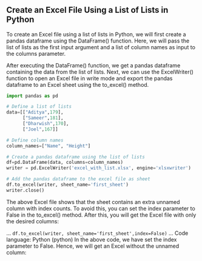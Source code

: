 # **[](https://python.land/data-processing/process-excel-data-in-python-and-pandas#:~:text=Note%20that%20the%20append%20mode,to%20an%20empty%20Excel%20file.)**

## Create an Excel File Using a List of Lists in Python

To create an Excel file using a list of lists in Python, we will first create a pandas dataframe using the DataFrame() function. Here, we will pass the list of lists as the first input argument and a list of column names as input to the columns parameter.

After executing the DataFrame() function, we get a pandas dataframe containing the data from the list of lists.  Next, we can use the ExcelWriter() function to open an Excel file in write mode and export the pandas dataframe to an Excel sheet using the to_excel() method.

```python
import pandas as pd

# Define a list of lists
data=[["Aditya",179],
      ["Sameer",181],
      ["Dharwish",170],
      ["Joel",167]]

# Define column names
column_names=["Name", "Height"]

# Create a pandas dataframe using the list of lists
df=pd.DataFrame(data, columns=column_names)
writer = pd.ExcelWriter('excel_with_list.xlsx', engine='xlsxwriter')

# Add the pandas dataframe to the excel file as sheet
df.to_excel(writer, sheet_name='first_sheet')
writer.close()
```

The above Excel file shows that the sheet contains an extra unnamed column with index counts. To avoid this, you can set the index parameter to False in the to_excel() method. After this, you will get the Excel file with only the desired columns:

...
`df.to_excel(writer, sheet_name='first_sheet',index=False)`
...
Code language: Python (python)
In the above code, we have set the index parameter to False. Hence, we will get an Excel without the unnamed column:
